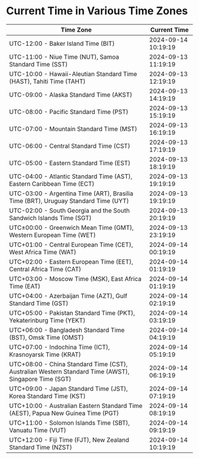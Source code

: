 # Current Time in Various Time Zones

| Time Zone | Current Time |
|-----------|--------------|
| UTC-12:00 - Baker Island Time (BIT) | 2024-09-14 10:19:19 |
| UTC-11:00 - Niue Time (NUT), Samoa Standard Time (SST) | 2024-09-13 11:19:19 |
| UTC-10:00 - Hawaii-Aleutian Standard Time (HAST), Tahiti Time (TAHT) | 2024-09-13 12:19:19 |
| UTC-09:00 - Alaska Standard Time (AKST) | 2024-09-13 14:19:19 |
| UTC-08:00 - Pacific Standard Time (PST) | 2024-09-13 15:19:19 |
| UTC-07:00 - Mountain Standard Time (MST) | 2024-09-13 16:19:19 |
| UTC-06:00 - Central Standard Time (CST) | 2024-09-13 17:19:19 |
| UTC-05:00 - Eastern Standard Time (EST) | 2024-09-13 18:19:19 |
| UTC-04:00 - Atlantic Standard Time (AST), Eastern Caribbean Time (ECT) | 2024-09-13 19:19:19 |
| UTC-03:00 - Argentina Time (ART), Brasília Time (BRT), Uruguay Standard Time (UYT) | 2024-09-13 19:19:19 |
| UTC-02:00 - South Georgia and the South Sandwich Islands Time (SGT) | 2024-09-13 20:19:19 |
| UTC±00:00 - Greenwich Mean Time (GMT), Western European Time (WET) | 2024-09-13 23:19:19 |
| UTC+01:00 - Central European Time (CET), West Africa Time (WAT) | 2024-09-14 00:19:19 |
| UTC+02:00 - Eastern European Time (EET), Central Africa Time (CAT) | 2024-09-14 01:19:19 |
| UTC+03:00 - Moscow Time (MSK), East Africa Time (EAT) | 2024-09-14 01:19:19 |
| UTC+04:00 - Azerbaijan Time (AZT), Gulf Standard Time (GST) | 2024-09-14 02:19:19 |
| UTC+05:00 - Pakistan Standard Time (PKT), Yekaterinburg Time (YEKT) | 2024-09-14 03:19:19 |
| UTC+06:00 - Bangladesh Standard Time (BST), Omsk Time (OMST) | 2024-09-14 04:19:19 |
| UTC+07:00 - Indochina Time (ICT), Krasnoyarsk Time (KRAT) | 2024-09-14 05:19:19 |
| UTC+08:00 - China Standard Time (CST), Australian Western Standard Time (AWST), Singapore Time (SGT) | 2024-09-14 06:19:19 |
| UTC+09:00 - Japan Standard Time (JST), Korea Standard Time (KST) | 2024-09-14 07:19:19 |
| UTC+10:00 - Australian Eastern Standard Time (AEST), Papua New Guinea Time (PGT) | 2024-09-14 08:19:19 |
| UTC+11:00 - Solomon Islands Time (SBT), Vanuatu Time (VUT) | 2024-09-14 09:19:19 |
| UTC+12:00 - Fiji Time (FJT), New Zealand Standard Time (NZST) | 2024-09-14 10:19:19 |
